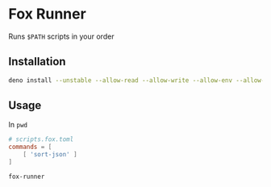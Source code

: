 # Fox Runner

Runs `$PATH` scripts in your order

## Installation

```sh
deno install --unstable --allow-read --allow-write --allow-env --allow-run -n fox-runner https://raw.githubusercontent.com/fox-land/sort-json/master/cli.ts
```

## Usage

In `pwd`

```toml
# scripts.fox.toml
commands = [
	[ 'sort-json' ]
]
```

```sh
fox-runner
```
